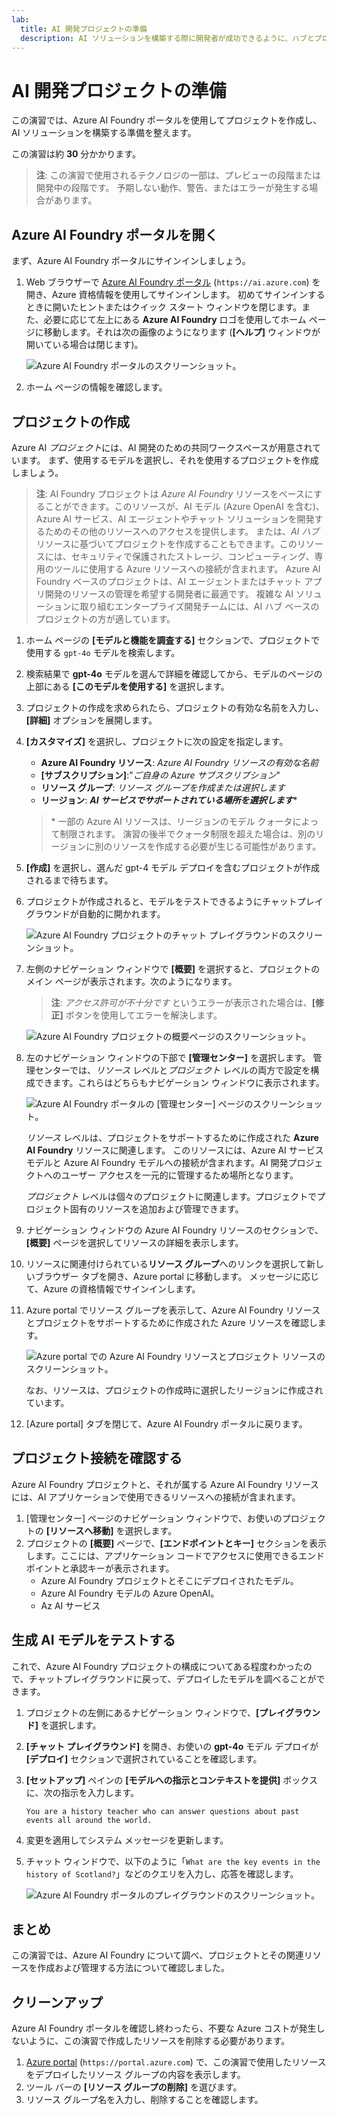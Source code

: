 ```yaml
---
lab:
  title: AI 開発プロジェクトの準備
  description: AI ソリューションを構築する際に開発者が成功できるように、ハブとプロジェクトのクラウド リソースを整理する方法について説明します。
---
```


# AI 開発プロジェクトの準備

この演習では、Azure AI Foundry ポータルを使用してプロジェクトを作成し、AI ソリューションを構築する準備を整えます。

この演習は約 **30** 分かかります。

> **注**: この演習で使用されるテクノロジの一部は、プレビューの段階または開発中の段階です。 予期しない動作、警告、またはエラーが発生する場合があります。

## Azure AI Foundry ポータルを開く

まず、Azure AI Foundry ポータルにサインインしましょう。

1. Web ブラウザーで [Azure AI Foundry ポータル](https://ai.azure.com) (`https://ai.azure.com`) を開き、Azure 資格情報を使用してサインインします。 初めてサインインするときに開いたヒントまたはクイック スタート ウィンドウを閉じます。また、必要に応じて左上にある **Azure AI Foundry** ロゴを使用してホーム ページに移動します。それは次の画像のようになります (**[ヘルプ]** ウィンドウが開いている場合は閉じます)。

    ![Azure AI Foundry ポータルのスクリーンショット。](./media/ai-foundry-home.png)

1. ホーム ページの情報を確認します。

## プロジェクトの作成

Azure AI *プロジェクト*には、AI 開発のための共同ワークスペースが用意されています。 まず、使用するモデルを選択し、それを使用するプロジェクトを作成しましょう。

> **注**: AI Foundry プロジェクトは *Azure AI Foundry* リソースをベースにすることができます。このリソースが、AI モデル (Azure OpenAI を含む)、Azure AI サービス、AI エージェントやチャット ソリューションを開発するためのその他のリソースへのアクセスを提供します。 または、*AI ハブ* リソースに基づいてプロジェクトを作成することもできます。このリソースには、セキュリティで保護されたストレージ、コンピューティング、専用のツールに使用する Azure リソースへの接続が含まれます。 Azure AI Foundry ベースのプロジェクトは、AI エージェントまたはチャット アプリ開発のリソースの管理を希望する開発者に最適です。 複雑な AI ソリューションに取り組むエンタープライズ開発チームには、AI ハブ ベースのプロジェクトの方が適しています。

1. ホーム ページの **[モデルと機能を調査する]** セクションで、プロジェクトで使用する `gpt-4o` モデルを検索します。
1. 検索結果で **gpt-4o** モデルを選んで詳細を確認してから、モデルのページの上部にある **[このモデルを使用する]** を選択します。
1. プロジェクトの作成を求められたら、プロジェクトの有効な名前を入力し、**[詳細]** オプションを展開します。
1. **[カスタマイズ]** を選択し、プロジェクトに次の設定を指定します。
    - **Azure AI Foundry リソース**: *Azure AI Foundry リソースの有効な名前*
    - **[サブスクリプション]**:"*ご自身の Azure サブスクリプション*"
    - **リソース グループ**: *リソース グループを作成または選択します*
    - **リージョン**: ***AI サービスでサポートされている場所を選択します***\*

    > \* 一部の Azure AI リソースは、リージョンのモデル クォータによって制限されます。 演習の後半でクォータ制限を超えた場合は、別のリージョンに別のリソースを作成する必要が生じる可能性があります。

1. **[作成]** を選択し、選んだ gpt-4 モデル デプロイを含むプロジェクトが作成されるまで待ちます。
1. プロジェクトが作成されると、モデルをテストできるようにチャットプレイグラウンドが自動的に開かれます。

    ![Azure AI Foundry プロジェクトのチャット プレイグラウンドのスクリーンショット。](./media/ai-foundry-chat-playground.png)

1. 左側のナビゲーション ウィンドウで **[概要]** を選択すると、プロジェクトのメイン ページが表示されます。次のようになります。

    > **注**: *アクセス許可が不十分です* というエラーが表示された場合は、**[修正]** ボタンを使用してエラーを解決します。

    ![Azure AI Foundry プロジェクトの概要ページのスクリーンショット。](./media/ai-foundry-project.png)

1. 左のナビゲーション ウィンドウの下部で **[管理センター]** を選択します。 管理センターでは、*リソース* レベルと*プロジェクト* レベルの両方で設定を構成できます。これらはどちらもナビゲーション ウィンドウに表示されます。

    ![Azure AI Foundry ポータルの [管理センター] ページのスクリーンショット。](./media/ai-foundry-management.png)

    *リソース* レベルは、プロジェクトをサポートするために作成された **Azure AI Foundry** リソースに関連します。 このリソースには、Azure AI サービス モデルと Azure AI Foundry モデルへの接続が含まれます。AI 開発プロジェクトへのユーザー アクセスを一元的に管理するため場所となります。

    *プロジェクト* レベルは個々のプロジェクトに関連します。プロジェクトでプロジェクト固有のリソースを追加および管理できます。

1. ナビゲーション ウィンドウの Azure AI Foundry リソースのセクションで、**[概要]** ページを選択してリソースの詳細を表示します。
1. リソースに関連付けられている**リソース グループ**へのリンクを選択して新しいブラウザー タブを開き、Azure portal に移動します。 メッセージに応じて、Azure の資格情報でサインインします。
1. Azure portal でリソース グループを表示して、Azure AI Foundry リソースとプロジェクトをサポートするために作成された Azure リソースを確認します。

    ![Azure portal での Azure AI Foundry リソースとプロジェクト リソースのスクリーンショット。](./media/azure-portal-resources.png)

    なお、リソースは、プロジェクトの作成時に選択したリージョンに作成されています。

1. [Azure portal] タブを閉じて、Azure AI Foundry ポータルに戻ります。

## プロジェクト接続を確認する

Azure AI Foundry プロジェクトと、それが属する Azure AI Foundry リソースには、AI アプリケーションで使用できるリソースへの接続が含まれます。

1. [管理センター] ページのナビゲーション ウィンドウで、お使いのプロジェクトの **[リソースへ移動]** を選択します。
1. プロジェクトの **[概要]** ページで、**[エンドポイントとキー]** セクションを表示します。ここには、アプリケーション コードでアクセスに使用できるエンドポイントと承認キーが表示されます。
    - Azure AI Foundry プロジェクトとそこにデプロイされたモデル。
    - Azure AI Foundry モデルの Azure OpenAI。
    - Az AI サービス

## 生成 AI モデルをテストする

これで、Azure AI Foundry プロジェクトの構成についてある程度わかったので、チャットプレイグラウンドに戻って、デプロイしたモデルを調べることができます。

1. プロジェクトの左側にあるナビゲーション ウィンドウで、**[プレイグラウンド]** を選択します。 
1. **[チャット プレイグラウンド]** を開き、お使いの **gpt-4o** モデル デプロイが **[デプロイ]** セクションで選択されていることを確認します。
1. **[セットアップ]** ペインの **[モデルへの指示とコンテキストを提供]** ボックスに、次の指示を入力します。

    ```
   You are a history teacher who can answer questions about past events all around the world.
    ```

1. 変更を適用してシステム メッセージを更新します。
1. チャット ウィンドウで、以下のように「`What are the key events in the history of Scotland?`」などのクエリを入力し、応答を確認します。

    ![Azure AI Foundry ポータルのプレイグラウンドのスクリーンショット。](./media/ai-foundry-playground.png)

## まとめ

この演習では、Azure AI Foundry について調べ、プロジェクトとその関連リソースを作成および管理する方法について確認しました。

## クリーンアップ

Azure AI Foundry ポータルを確認し終わったら、不要な Azure コストが発生しないように、この演習で作成したリソースを削除する必要があります。

1. [Azure portal](https://portal.azure.com) (`https://portal.azure.com`) で、この演習で使用したリソースをデプロイしたリソース グループの内容を表示します。
1. ツール バーの **[リソース グループの削除]** を選びます。
1. リソース グループ名を入力し、削除することを確認します。
